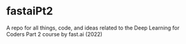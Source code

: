 # fastaiPt2
A repo for all things, code, and ideas related to the Deep Learning for Coders Part 2 course by fast.ai (2022)
